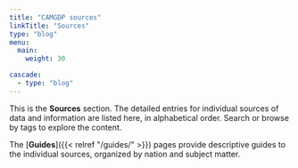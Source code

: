 ```yaml
---
title: "CAMGDP sources"
linkTitle: "Sources"
type: "blog"
menu:
  main:
    weight: 30

cascade:
  - type: "blog"
---
```



This is the **Sources** section. The detailed entries for individual sources of data and information are listed here, in alphabetical order.  Search or browse by tags to explore the content.  

The [**Guides**]({{< relref "/guides/" >}}) pages provide descriptive guides to the individual sources, organized by nation and subject matter.

